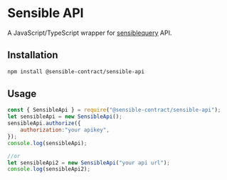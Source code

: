 # Sensible API

A JavaScript/TypeScript wrapper for [sensiblequery][sensiblequery] API.

## Installation

```bash
npm install @sensible-contract/sensible-api
```

## Usage

```js
const { SensibleApi } = require("@sensible-contract/sensible-api");
let sensibleApi = new SensibleApi();
sensibleApi.authorize({
    authorization:"your apikey",
});
console.log(sensibleApi);

//or
let sensibleApi2 = new SensibleApi("your api url");
console.log(sensibleApi2);
```

[sensiblequery]: https://github.com/sensible-contract/sensiblequery
